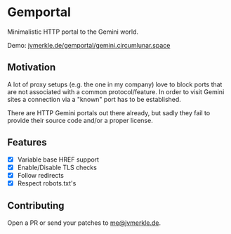# Gemportal
Minimalistic HTTP portal to the Gemini world.

Demo: [jvmerkle.de/gemportal/gemini.circumlunar.space](https://jvmerkle.de/gemportal/gemini.circumlunar.space)

## Motivation
A lot of proxy setups (e.g. the one in my company) love to block ports that are not associated with a common protocol/feature. In order to visit Gemini sites a connection via a "known" port has to be established.

There are HTTP Gemini portals out there already, but sadly they fail to provide their source code and/or a proper license.

## Features
- [X] Variable base HREF support
- [X] Enable/Disable TLS checks
- [X] Follow redirects
- [X] Respect robots.txt's

## Contributing
Open a PR or send your patches to me@jvmerkle.de.